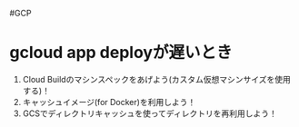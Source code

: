 #GCP 

# gcloud app deployが遅いとき

1. Cloud Buildのマシンスペックをあげよう(カスタム仮想マシンサイズを使用する)！
2. キャッシュイメージ(for Docker)を利用しよう！
3. GCSでディレクトリキャッシュを使ってディレクトリを再利用しよう！